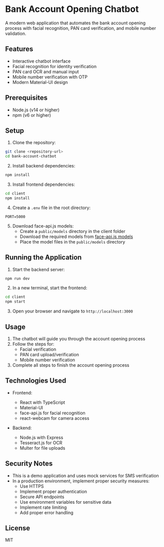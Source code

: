 # Bank Account Opening Chatbot

A modern web application that automates the bank account opening process with facial recognition, PAN card verification, and mobile number validation.

## Features

- Interactive chatbot interface
- Facial recognition for identity verification
- PAN card OCR and manual input
- Mobile number verification with OTP
- Modern Material-UI design

## Prerequisites

- Node.js (v14 or higher)
- npm (v6 or higher)

## Setup

1. Clone the repository:
```bash
git clone <repository-url>
cd bank-account-chatbot
```

2. Install backend dependencies:
```bash
npm install
```

3. Install frontend dependencies:
```bash
cd client
npm install
```

4. Create a `.env` file in the root directory:
```
PORT=5000
```

5. Download face-api.js models:
   - Create a `public/models` directory in the client folder
   - Download the required models from [face-api.js models](https://github.com/justadudewhohacks/face-api.js/tree/master/weights)
   - Place the model files in the `public/models` directory

## Running the Application

1. Start the backend server:
```bash
npm run dev
```

2. In a new terminal, start the frontend:
```bash
cd client
npm start
```

3. Open your browser and navigate to `http://localhost:3000`

## Usage

1. The chatbot will guide you through the account opening process
2. Follow the steps for:
   - Facial verification
   - PAN card upload/verification
   - Mobile number verification
3. Complete all steps to finish the account opening process

## Technologies Used

- Frontend:
  - React with TypeScript
  - Material-UI
  - face-api.js for facial recognition
  - react-webcam for camera access

- Backend:
  - Node.js with Express
  - Tesseract.js for OCR
  - Multer for file uploads

## Security Notes

- This is a demo application and uses mock services for SMS verification
- In a production environment, implement proper security measures:
  - Use HTTPS
  - Implement proper authentication
  - Secure API endpoints
  - Use environment variables for sensitive data
  - Implement rate limiting
  - Add proper error handling

## License

MIT 